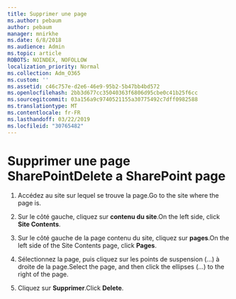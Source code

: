```yaml
---
title: Supprimer une page
ms.author: pebaum
author: pebaum
manager: mnirkhe
ms.date: 6/8/2018
ms.audience: Admin
ms.topic: article
ROBOTS: NOINDEX, NOFOLLOW
localization_priority: Normal
ms.collection: Adm_O365
ms.custom: ''
ms.assetid: c46c757e-d2e6-46e9-95b2-5b47bb4bd572
ms.openlocfilehash: 2bb3d677cc35040363f6806d95cbe0c41b25f6cc
ms.sourcegitcommit: 03a156a9c9740521155a30775492c7dff0982588
ms.translationtype: MT
ms.contentlocale: fr-FR
ms.lasthandoff: 03/22/2019
ms.locfileid: "30765482"
---
```

# <a name="delete-a-sharepoint-page"></a><span data-ttu-id="6f3b9-102">Supprimer une page SharePoint</span><span class="sxs-lookup"><span data-stu-id="6f3b9-102">Delete a SharePoint page</span></span>

1. <span data-ttu-id="6f3b9-103">Accédez au site sur lequel se trouve la page.</span><span class="sxs-lookup"><span data-stu-id="6f3b9-103">Go to the site where the page is.</span></span>
    
2. <span data-ttu-id="6f3b9-104">Sur le côté gauche, cliquez sur **contenu du site**.</span><span class="sxs-lookup"><span data-stu-id="6f3b9-104">On the left side, click **Site Contents**.</span></span>
    
3. <span data-ttu-id="6f3b9-105">Sur le côté gauche de la page contenu du site, cliquez sur **pages**.</span><span class="sxs-lookup"><span data-stu-id="6f3b9-105">On the left side of the Site Contents page, click **Pages**.</span></span>
    
4. <span data-ttu-id="6f3b9-106">Sélectionnez la page, puis cliquez sur les points de suspension (...) à droite de la page.</span><span class="sxs-lookup"><span data-stu-id="6f3b9-106">Select the page, and then click the ellipses (...) to the right of the page.</span></span>
    
5. <span data-ttu-id="6f3b9-107">Cliquez sur **Supprimer**.</span><span class="sxs-lookup"><span data-stu-id="6f3b9-107">Click **Delete**.</span></span>
    

